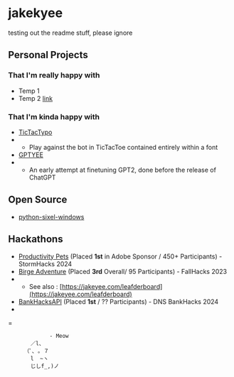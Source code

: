 # jakekyee
testing out the readme stuff, please ignore

## Personal Projects
### That I'm really happy with
- Temp 1
- Temp 2 [link](linktothing)
### That I'm kinda happy with
- [TicTacTypo](https://github.com/jakekyee/TicTacTypo)
- - Play against the bot in TicTacToe contained entirely within a font
- [GPTYEE](https://github.com/jakekyee/GPTYEE)
- - An early attempt at finetuning GPT2, done before the release of ChatGPT

## Open Source
- [python-sixel-windows](https://github.com/jakekyee/python_sixel_windows)

## Hackathons

- [Productivity Pets](https://github.com/jakekyee/StormHacks-2024) (Placed **1st** in Adobe Sponsor / 450+ Participants) - StormHacks 2024
- [Birge Adventure](https://github.com/jakekyee/FallHacks23) (Placed **3rd** Overall/ 95 Participants) - FallHacks 2023
- - See also : [https://jakeyee.com/leafderboard](https://jakeyee.com/leafderboard)
- [BankHacksAPI](https://github.com/jakekyee/DNSBANKHACKS2024) (Placed **1st** / ?? Participants) - DNS BankHacks 2024
- 
=
```
             - Meow
       ／l、           
     （ﾟ､ ｡ ７           
       l  ~ヽ         
       じしf_,)ノ
```
